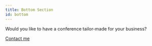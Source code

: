 ```yaml
---
title: Bottom Section
id: bottom
---
```


Would you like to have a conference tailor-made for your business?

<a class="button" href="/en/contact" target="_self">Contact me</a>
